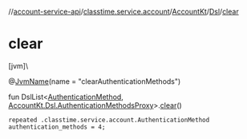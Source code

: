 //[account-service-api](../../../../index.md)/[classtime.service.account](../../index.md)/[AccountKt](../index.md)/[Dsl](index.md)/[clear](clear.md)

# clear

[jvm]\

@[JvmName](https://kotlinlang.org/api/latest/jvm/stdlib/kotlin.jvm/-jvm-name/index.html)(name = &quot;clearAuthenticationMethods&quot;)

fun DslList&lt;[AuthenticationMethod](../../-authentication-method/index.md), [AccountKt.Dsl.AuthenticationMethodsProxy](-authentication-methods-proxy/index.md)&gt;.[clear](clear.md)()

<code>repeated .classtime.service.account.AuthenticationMethod authentication_methods = 4;</code>
